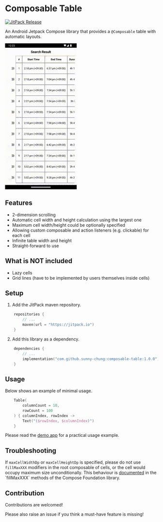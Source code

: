 # Composable Table

[![JitPack Release](https://jitpack.io/v/sunny-chung/composable-table.svg)](https://jitpack.io/#sunny-chung/composable-table)

An Android Jetpack Compose library that provides a `@Composable` table
with automatic layouts.

![Demo Video](media/composable-table-demo.gif)

## Features
- 2-dimension scrolling
- Automatic cell width and height calculation using the largest one
- Maximum cell width/height could be optionally specified 
- Allowing custom composable and action listeners (e.g. clickable) for each cell
- Infinite table width and height
- Straight-forward to use

## What is NOT included
- Lazy cells
- Grid lines (have to be implemented by users themselves inside cells)

## Setup

1. Add the JitPack maven repository.
```kotlin
    repositories {
        // ...
        maven(url = "https://jitpack.io")
    }
```

2. Add this library as a dependency.
```kotlin
    dependencies {
        // ...
        implementation("com.github.sunny-chung:composable-table:1.0.0")
    }
```

## Usage
Below shows an example of minimal usage.
```kotlin
    Table(
        columnCount = 10,
        rowCount = 100
    ) { columnIndex, rowIndex ->
        Text("($rowIndex, $columnIndex)")
    }
```

Please read the [demo app](demo-app/src/main/java/com/sunnychung/lib/android/composabletable/ux/AppView.kt) for a practical usage example.

## Troubleshooting

If `maxCellWidthDp` or `maxCellHeightDp` is specified, please do not use `fillMaxXXX` modifiers
in the root composable of cells, or the cell would occupy maximum size unconditionally.
This behaviour is [documented](https://developer.android.com/reference/kotlin/androidx/compose/ui/Modifier#(androidx.compose.ui.Modifier).fillMaxWidth(kotlin.Float)) in the `fillMaxXXX` methods of the Compose Foundation library.

## Contribution
Contributions are welcomed!

Please also raise an issue if you think a must-have feature is missing!
